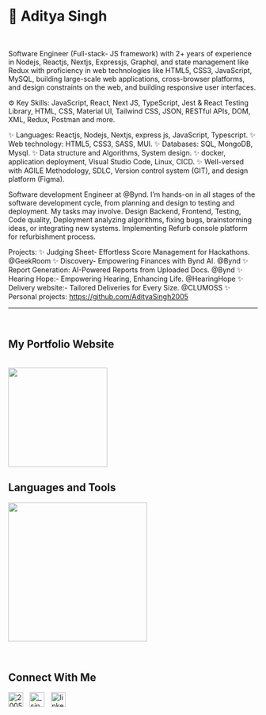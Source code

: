 <h1> 🌸 Aditya Singh</h1>
<br /> 

                    

                    

<p align="left">
Software Engineer (Full-stack- JS framework) with 2+ years of experience in Nodejs, Reactjs, Nextjs, Expressjs, Graphql, and state management like Redux with proficiency in web technologies like HTML5, CSS3, JavaScript, MySQL, building large-scale web applications, cross-browser platforms, and design constraints on the web, and building responsive user interfaces. 

⚙ Key Skills: JavaScript, React, Next JS, TypeScript, Jest & React Testing Library, HTML, CSS, Material UI, Tailwind CSS, JSON, RESTful APIs, DOM, XML, Redux, Postman and more.

✨ Languages: Reactjs, Nodejs, Nextjs, express js, JavaScript, Typescript.
✨ Web technology: HTML5, CSS3, SASS, MUI.
✨ Databases: SQL, MongoDB, Mysql.
✨ Data structure and Algorithms, System design.
✨ docker, application deployment, Visual Studio Code, Linux, CICD.
✨ Well-versed with AGILE Methodology, SDLC, Version control system (GIT), and design platform (Figma).

Software development Engineer at @Bynd. I’m hands-on in all stages of the software development cycle, from planning and design to testing and deployment. My tasks may involve. Design Backend, Frontend, Testing, Code quality, Deployment analyzing algorithms, fixing bugs, brainstorming ideas, or integrating new systems. Implementing Refurb console platform for refurbishment process.

Projects:
✨ Judging Sheet- Effortless Score Management for Hackathons. @GeekRoom
✨ Discovery- Empowering Finances with Bynd AI. @Bynd
✨ Report Generation: AI-Powered Reports from Uploaded Docs. @Bynd
✨ Hearing Hope:- Empowering Hearing, Enhancing Life. @HearingHope
✨ Delivery website:- Tailored Deliveries for Every Size. @CLUMOSS
✨ Personal projects: https://github.com/AdityaSingh2005
</p>

---
<br />

                    
<h2>My Portfolio Website</h2> 
<br />
<a href="https://adityasingh-pi.vercel.app/" target="_blank"><img src="https://github.com/user-attachments/assets/d2563373-9cc9-4fc0-8552-337559638d70" height="200px"></a>
<br />

<h2>Languages and Tools</h2> 
<p align="left">
<img width="280px"  src="https://skillicons.dev/icons?i=html,css,js,react,bootstrap,nodejs,express,react,nextjs,tailwind,vscode,aws,git,github&perline=7"  />
</p>
<br />

<!---
<p><a href="https://github.com/cappybara12#gh-dark-mode-only" target="_blank"><img align="center" src="https://github-readme-stats.vercel.app/api/top-langs/?username=cappybara12&langs_count=6&show_icon=true&layout=compact&theme=nightowl#gh-dark-mode-only" alt="cappybara12" /></a>
  <a href="https://github.com/cappybara12#gh-light-mode-only" target="_blank"><img align="center" src="https://github-readme-stats.vercel.app/api/top-langs/?username=cappybara12&langs_count=6&show_icon=true&layout=compact&theme=vue#gh-light-mode-only" alt="cappybara12" /></a>
</p>

<br />

<p>&nbsp;<a href="https://github.com/cappybara12#gh-dark-mode-only" target="_blank"><img align="center" src="https://github-readme-stats.vercel.app/api?username=cappybara12&count_private=true&show_icons=true&theme=nightowl#gh-dark-mode-only" alt="cappybara12" /></a>
<a href="https://github.com/cappybara12#gh-light-mode-only" target="_blank"><img align="center" src="https://github-readme-stats.vercel.app/api?username=cappybara12&count_private=true&show_icons=true&theme=vue#gh-light-mode-only" alt="cappybara12" /></a>
</p> 
<br>
<br />

<br/>
<br />


---


                    

<h2>My Latest Project</h2> 
<br />
<p><a href="https://github.com/cappybara12/Resume_ManagerMSIT#gh-dark-mode-only" target="_blank"><img align="center" src="https://github-readme-stats.vercel.app/api/pin/?username=cappybara12&repo=Resume_ManagerMSIT&theme=nightowl&show_owner=true#gh-dark-mode-only"/></a></p>
<p><a href="https://github.com/cappybara12/Resume_ManagerMSIT#gh-light-mode-only" target="_blank"><img align="center" src="https://github-readme-stats.vercel.app/api/pin/?username=cappybara12&repo=Resume_ManagerMSIT&theme=vue&show_owner=true#gh-light-mode-only"/></a></p>
<br />


             ---->       

<h2>Connect With Me</h2> 
<p align="left">
<a href="https://twitter.com/2005mister" target="_blank"><img align="left" width="30px" style="padding-right:10px;" src="https://raw.githubusercontent.com/rahuldkjain/github-profile-readme-generator/master/src/images/icons/Social/twitter.svg" alt="2005mister" /></a>
<a href="https://instagram.com/_singh_adiitya" target="_blank"><img align="left" width="30px" style="padding-right:10px" src="https://raw.githubusercontent.com/rahuldkjain/github-profile-readme-generator/master/src/images/icons/Social/instagram.svg" alt="_singh_adiitya" /></a>
<a href="https://www.linkedin.com/in/aditya-singh-a04721208/" target="_blank"><img align="left" alt="linkedin" width="30px" style="padding-right: 10px;" src="https://cdn.jsdelivr.net/gh/devicons/devicon/icons/linkedin/linkedin-original.svg" /></a>
</p>

                


            
